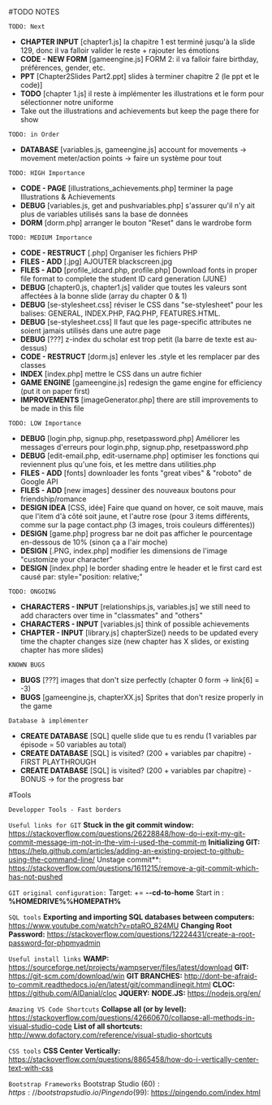 ﻿#TODO NOTES

`TODO: Next`
- **CHAPTER INPUT**       [chapter1.js]                                   la chapitre 1 est terminé jusqu'à la slide 129, donc il va falloir valider le reste + rajouter les émotions
- **CODE - NEW FORM**     [gameengine.js]                                 FORM 2: il va falloir faire birthday, préférences, gender, etc.
- **PPT**                 [Chapter2Slides Part2.ppt]                      slides à terminer chapitre 2 (le ppt et le code)]
- **TODO**                [chapter 1.js]                                  il reste à implémenter les illustrations et le form pour sélectionner notre uniforme
- Take out the illustrations and achievements but keep the page there for show


`TODO: in Order`
- **DATABASE**            [variables.js, gameengine.js]                   account for movements -> movement meter/action points -> faire un système pour tout

`TODO: HIGH Importance`
- **CODE - PAGE**         [illustrations_achievements.php]                terminer la page Illustrations & Achievements
- **DEBUG**               [variables.js, get and pushvariables.php]       s'assurer qu'il n'y ait plus de variables utilisés sans la base de données
- **DORM**                [dorm.php]                                      arranger le bouton "Reset" dans le wardrobe form

`TODO: MEDIUM Importance`
- **CODE - RESTRUCT**     [.php]                                          Organiser les fichiers PHP
- **FILES - ADD**         [.jpg]                                          AJOUTER blackscreen.jpg
- **FILES - ADD**         [profile_idcard.php, profile.php]               Download fonts in proper file format to complete the student ID card generation (JUNE)
- **DEBUG**               [chapter0.js, chapter1.js]                      valider que toutes les valeurs sont affectées à la bonne slide (array du chapter 0 & 1)
- **DEBUG**               [se-stylesheet.css]                             réviser le CSS dans "se-stylesheet" pour les balises: GENERAL, INDEX.PHP, FAQ.PHP, FEATURES.HTML.
- **DEBUG**               [se-stylesheet.css]                             Il faut que les page-specific attributes ne soient jamais utilisés dans une autre page
- **DEBUG**               [???]                                           z-index du scholar est trop petit (la barre de texte est au-dessus)
- **CODE - RESTRUCT**     [dorm.js]                                       enlever les .style et les remplacer par des classes
- **INDEX**               [index.php]                                     mettre le CSS dans un autre fichier
- **GAME ENGINE**         [gameengine.js]                                 redesign the game engine for efficiency (put it on paper first)
- **IMPROVEMENTS**        [imageGenerator.php]                            there are still improvements to be made in this file

`TODO: LOW Importance`
- **DEBUG**               [login.php, signup.php, resetpassword.php]      Améliorer les messages d'erreurs pour login.php, signup.php, resetpassword.php
- **DEBUG**               [edit-email.php, edit-username.php]             optimiser les fonctions qui reviennent plus qu'une fois, et les mettre dans utilities.php
- **FILES - ADD**         [fonts]                                         downloader les fonts "great vibes" & "roboto" de Google API
- **FILES - ADD**         [new images]                                    dessiner des nouveaux boutons pour friendship/romance
- **DESIGN IDEA**         [CSS, idée]                                     Faire que quand on hover, ce soit mauve, mais que l'item d'à côté soit jaune, et l'autre rose (pour 3 items différents, comme sur la page contact.php (3 images, trois couleurs différentes))
- **DESIGN**              [game.php]                                      progress bar ne doit pas afficher le pourcentage en-dessous de 10% (sinon ça a l'air moche)
- **DESIGN**              [.PNG, index.php]                               modifier les dimensions de l'image "customize your character"
- **DESIGN**              [index.php]                                     le border shading entre le header et le first card est causé par: style="position: relative;"

`TODO: ONGOING`
- **CHARACTERS - INPUT**  [relationships.js, variables.js]                we still need to add characters over time in "classmates" and "others"
- **CHARACTERS - INPUT**  [variables.js]                                  think of possible achievements
- **CHAPTER - INPUT**     [library.js]                                    chapterSize() needs to be updated every time the chapter changes size (new chapter has X slides, or existing chapter has more slides)

`KNOWN BUGS`
- **BUGS**                [???]                                           images that don't size perfectly (chapter 0 form -> link[6] = -3)
- **BUGS**                [gameengine.js, chapterXX.js]                   Sprites that don't resize properly in the game

`Database à implémenter`
- **CREATE DATABASE**     [SQL]                                           quelle slide que tu es rendu (1 variables par épisode = 50 variables au total)
- **CREATE DATABASE**     [SQL]                                           is visited? (200 + variables par chapitre) - FIRST PLAYTHROUGH
- **CREATE DATABASE**     [SQL]                                           is visited? (200 + variables par chapitre) - BONUS -> for the progress bar


#Tools

`Developper Tools - Fast borders`
<style>
**
{
    border: 1px solid black;        
}
</style>

`Useful links for GIT`
**Stuck in the git commit window:** https://stackoverflow.com/questions/26228848/how-do-i-exit-my-git-commit-message-im-not-in-the-vim-i-used-the-commit-m
**Initializing GIT:** https://help.github.com/articles/adding-an-existing-project-to-github-using-the-command-line/
Unstage commit**: https://stackoverflow.com/questions/1611215/remove-a-git-commit-which-has-not-pushed

`GIT original configuration:`
Target: += **--cd-to-home**
Start in : **%HOMEDRIVE%%HOMEPATH%**

`SQL tools`
**Exporting and importing SQL databases between computers:** https://www.youtube.com/watch?v=ptaRO_824MU
**Changing Root Password:** https://stackoverflow.com/questions/12224431/create-a-root-password-for-phpmyadmin

`Useful install links`
**WAMP:** https://sourceforge.net/projects/wampserver/files/latest/download
**GIT:** https://git-scm.com/download/win
**GIT BRANCHES:** http://dont-be-afraid-to-commit.readthedocs.io/en/latest/git/commandlinegit.html
**CLOC:** https://github.com/AlDanial/cloc
**JQUERY:** 
**NODE.JS:** https://nodejs.org/en/

`Amazing VS Code Shortcuts`
**Collapse all (or by level):** https://stackoverflow.com/questions/42660670/collapse-all-methods-in-visual-studio-code
**List of all shortcuts:** http://www.dofactory.com/reference/visual-studio-shortcuts

`CSS tools`
**CSS Center Vertically:** https://stackoverflow.com/questions/8865458/how-do-i-vertically-center-text-with-css

`Bootstrap Frameworks`
Bootstrap Studio (60$): https://bootstrapstudio.io/
Pingendo (99$): https://pingendo.com/index.html